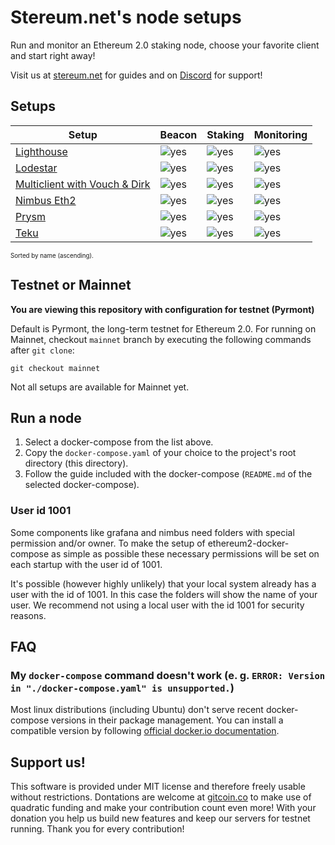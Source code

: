 # Stereum.net's node setups

Run and monitor an Ethereum 2.0 staking node, choose your favorite client and start right away!

Visit us at [stereum.net](https://stereum.net/) for guides and on [Discord](https://discord.gg/8Znj8K6GjN) for support!

## Setups
Setup | Beacon | Staking | Monitoring
------|--------|---------|------------
[Lighthouse](./compose-examples/lighthouse-only) | ![yes](https://stereum.net/imgs/beacon.png) | ![yes](https://stereum.net/imgs/staking.png) | ![yes](https://stereum.net/imgs/monitoring.png)
[Lodestar](./compose-examples/lodestar-only) | ![yes](https://stereum.net/imgs/beacon.png) | ![yes](https://stereum.net/imgs/staking.png) | ![yes](https://stereum.net/imgs/monitoring.png)
[Multiclient with Vouch & Dirk](./compose-examples/multiclient-vouch-dirk) | ![yes](https://stereum.net/imgs/beacon.png) | ![yes](https://stereum.net/imgs/staking.png) | ![yes](https://stereum.net/imgs/monitoring.png)
[Nimbus Eth2](./compose-examples/nimbus-only) | ![yes](https://stereum.net/imgs/beacon.png) | ![yes](https://stereum.net/imgs/staking.png) | ![yes](https://stereum.net/imgs/monitoring.png)
[Prysm](./compose-examples/prysm-only) | ![yes](https://stereum.net/imgs/beacon.png) | ![yes](https://stereum.net/imgs/staking.png) | ![yes](https://stereum.net/imgs/monitoring.png)
[Teku](./compose-examples/teku-only) | ![yes](https://stereum.net/imgs/beacon.png) | ![yes](https://stereum.net/imgs/staking.png) | ![yes](https://stereum.net/imgs/monitoring.png)

<sub><sup>Sorted by name (ascending).</sup></sub>

## Testnet or Mainnet
**You are viewing this repository with configuration for testnet (Pyrmont)**

Default is Pyrmont, the long-term testnet for Ethereum 2.0. For running on Mainnet, checkout `mainnet` branch by executing the following commands after `git clone`:
```
git checkout mainnet
```
Not all setups are available for Mainnet yet.

## Run a node
1. Select a docker-compose from the list above.
2. Copy the `docker-compose.yaml` of your choice to the project's root directory (this directory).
3. Follow the guide included with the docker-compose (`README.md` of the selected docker-compose).

### User id 1001
Some components like grafana and nimbus need folders with special permission and/or owner. To make the setup of ethereum2-docker-compose as simple as possible these necessary permissions will be set on each startup with the user id of 1001.

It's possible (however highly unlikely) that your local system already has a user with the id of 1001. In this case the folders will show the name of your user. We recommend not using a local user with the id 1001 for security reasons.

## FAQ
### My `docker-compose` command doesn't work (e. g. `ERROR: Version in "./docker-compose.yaml" is unsupported.`)
Most linux distributions (including Ubuntu) don't serve recent docker-compose versions in their package management. You can install a compatible version by following [official docker.io documentation](https://docs.docker.com/compose/install/).

## Support us!
This software is provided under MIT license and therefore freely usable without restrictions. Dontations are welcome at [gitcoin.co](https://gitcoin.co/grants/1855/stereumnet) to make use of quadratic funding and make your contribution count even more! With your donation you help us build new features and keep our servers for testnet running. Thank you for every contribution!

